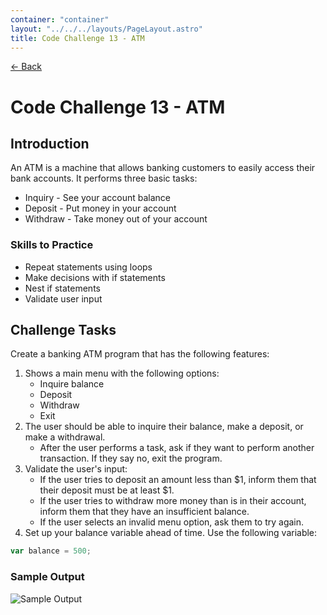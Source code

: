```yaml
---
container: "container"
layout: "../../../layouts/PageLayout.astro"
title: Code Challenge 13 - ATM
---
```


[← Back](/comp-sci/code-challenges/)

# Code Challenge 13 - ATM

## Introduction

An ATM is a machine that allows banking customers to easily access their bank accounts. It performs three basic tasks:

- Inquiry - See your account balance
- Deposit - Put money in your account
- Withdraw - Take money out of your account

### Skills to Practice

- Repeat statements using loops
- Make decisions with if statements
- Nest if statements
- Validate user input

## Challenge Tasks

Create a banking ATM program that has the following features:

1. Shows a main menu with the following options:
   - Inquire balance
   - Deposit
   - Withdraw
   - Exit
2. The user should be able to inquire their balance, make a deposit, or make a withdrawal.
   - After the user performs a task, ask if they want to perform another transaction. If they say no, exit the program.
3. Validate the user's input:
   - If the user tries to deposit an amount less than $1, inform them that their deposit must be at least $1.
   - If the user tries to withdraw more money than is in their account, inform them that they have an insufficient balance.
   - If the user selects an invalid menu option, ask them to try again.
4. Set up your balance variable ahead of time. Use the following variable:

```js
var balance = 500;
```

### Sample Output

![Sample Output](/assets/img/code-challenges/challenge-13-atm.gif)
